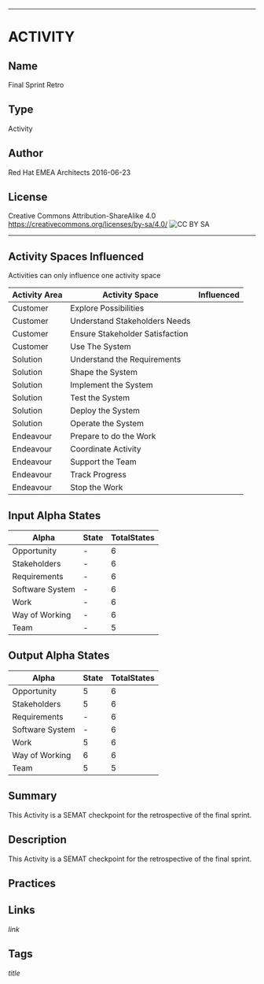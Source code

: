 ----------
# ACTIVITY
## Name
Final Sprint Retro
## Type
Activity
## Author
Red Hat EMEA Architects 2016-06-23
## License
Creative Commons Attribution-ShareAlike 4.0
https://creativecommons.org/licenses/by-sa/4.0/
![CC BY SA](https://licensebuttons.net/l/by-sa/3.0/88x31.png)

----------

## Activity Spaces Influenced
Activities can only influence one activity space

| Activity Area | Activity Space | Influenced |
|---------------|----------------|------------|
|Customer|Explore Possibilities||
|Customer|Understand Stakeholders Needs||
|Customer|Ensure Stakeholder Satisfaction||
|Customer|Use The System||
|Solution|Understand the Requirements||
|Solution|Shape the System||
|Solution|Implement the System||
|Solution|Test the System||
|Solution|Deploy the System||
|Solution|Operate the System||
|Endeavour|Prepare to do the Work||
|Endeavour|Coordinate Activity||
|Endeavour|Support the Team||
|Endeavour|Track Progress||
|Endeavour|Stop the Work||

## Input Alpha States
Alpha | State | TotalStates
---| --- | ---
Opportunity|-|6
Stakeholders|-|6
Requirements|-|6
Software System|-|6
Work|-|6
Way of Working|-|6
Team|-|5

## Output Alpha States
Alpha | State | TotalStates
---| --- | ---
Opportunity|5|6
Stakeholders|5|6
Requirements|-|6
Software System|-|6
Work|5|6
Way of Working|6|6
Team|5|5

## Summary
This Activity is a SEMAT checkpoint for the retrospective of the final sprint.

## Description
This Activity is a SEMAT checkpoint for the retrospective of the final sprint.

## Practices

## Links
$link$

## Tags
$title$

